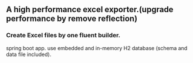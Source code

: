 ## A high performance excel exporter.(upgrade performance by remove reflection)
### Create Excel files by one fluent builder.


spring boot app.
use embedded and in-memory H2 database (schema and data file included).


